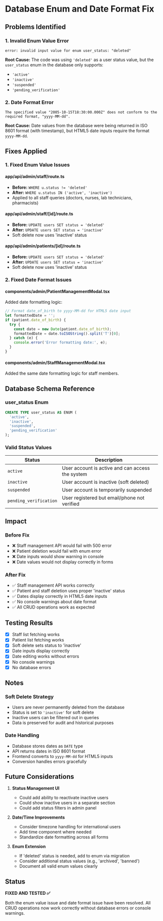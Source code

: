 # Database Enum and Date Format Fix

## Problems Identified

### 1. Invalid Enum Value Error
```
error: invalid input value for enum user_status: "deleted"
```

**Root Cause:**
The code was using `'deleted'` as a user status value, but the `user_status` enum in the database only supports:
- `'active'`
- `'inactive'`
- `'suspended'`
- `'pending_verification'`

### 2. Date Format Error
```
The specified value "2005-10-15T18:30:00.000Z" does not conform to the required format, "yyyy-MM-dd".
```

**Root Cause:**
Date values from the database were being returned in ISO 8601 format (with timestamp), but HTML5 date inputs require the format `yyyy-MM-dd`.

## Fixes Applied

### 1. Fixed Enum Value Issues

#### **app/api/admin/staff/route.ts**
- **Before:** `WHERE u.status != 'deleted'`
- **After:** `WHERE u.status IN ('active', 'inactive')`
- Applied to all staff queries (doctors, nurses, lab technicians, pharmacists)

#### **app/api/admin/staff/[id]/route.ts**
- **Before:** `UPDATE users SET status = 'deleted'`
- **After:** `UPDATE users SET status = 'inactive'`
- Soft delete now uses 'inactive' status

#### **app/api/admin/patients/[id]/route.ts**
- **Before:** `UPDATE users SET status = 'deleted'`
- **After:** `UPDATE users SET status = 'inactive'`
- Soft delete now uses 'inactive' status

### 2. Fixed Date Format Issues

#### **components/admin/PatientManagementModal.tsx**
Added date formatting logic:
```typescript
// Format date_of_birth to yyyy-MM-dd for HTML5 date input
let formattedDate = '';
if (patient.date_of_birth) {
  try {
    const date = new Date(patient.date_of_birth);
    formattedDate = date.toISOString().split('T')[0];
  } catch (e) {
    console.error('Error formatting date:', e);
  }
}
```

#### **components/admin/StaffManagementModal.tsx**
Added the same date formatting logic for staff members.

## Database Schema Reference

### user_status Enum
```sql
CREATE TYPE user_status AS ENUM (
  'active',
  'inactive',
  'suspended',
  'pending_verification'
);
```

### Valid Status Values
| Status | Description |
|--------|-------------|
| `active` | User account is active and can access the system |
| `inactive` | User account is inactive (soft deleted) |
| `suspended` | User account is temporarily suspended |
| `pending_verification` | User registered but email/phone not verified |

## Impact

### Before Fix
- ❌ Staff management API would fail with 500 error
- ❌ Patient deletion would fail with enum error
- ❌ Date inputs would show warning in console
- ❌ Date values would not display correctly in forms

### After Fix
- ✅ Staff management API works correctly
- ✅ Patient and staff deletion uses proper 'inactive' status
- ✅ Dates display correctly in HTML5 date inputs
- ✅ No console warnings about date format
- ✅ All CRUD operations work as expected

## Testing Results
- [x] Staff list fetching works
- [x] Patient list fetching works
- [x] Soft delete sets status to 'inactive'
- [x] Date inputs display correctly
- [x] Date editing works without errors
- [x] No console warnings
- [x] No database errors

## Notes

### Soft Delete Strategy
- Users are never permanently deleted from the database
- Status is set to `'inactive'` for soft delete
- Inactive users can be filtered out in queries
- Data is preserved for audit and historical purposes

### Date Handling
- Database stores dates as `DATE` type
- API returns dates in ISO 8601 format
- Frontend converts to `yyyy-MM-dd` for HTML5 inputs
- Conversion handles errors gracefully

## Future Considerations

1. **Status Management UI**
   - Could add ability to reactivate inactive users
   - Could show inactive users in a separate section
   - Could add status filters in admin panel

2. **Date/Time Improvements**
   - Consider timezone handling for international users
   - Add time component where needed
   - Standardize date formatting across all forms

3. **Enum Extension**
   - If 'deleted' status is needed, add to enum via migration
   - Consider additional status values (e.g., 'archived', 'banned')
   - Document all valid enum values clearly

## Status

**FIXED AND TESTED ✅**

Both the enum value issue and date format issue have been resolved. All CRUD operations now work correctly without database errors or console warnings.

